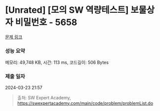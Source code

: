 # [Unrated] [모의 SW 역량테스트] 보물상자 비밀번호 - 5658 

[문제 링크](https://swexpertacademy.com/main/code/problem/problemDetail.do?contestProbId=AWXRUN9KfZ8DFAUo) 

### 성능 요약

메모리: 49,748 KB, 시간: 113 ms, 코드길이: 506 Bytes

### 제출 일자

2024-03-23 21:57



> 출처: SW Expert Academy, https://swexpertacademy.com/main/code/problem/problemList.do